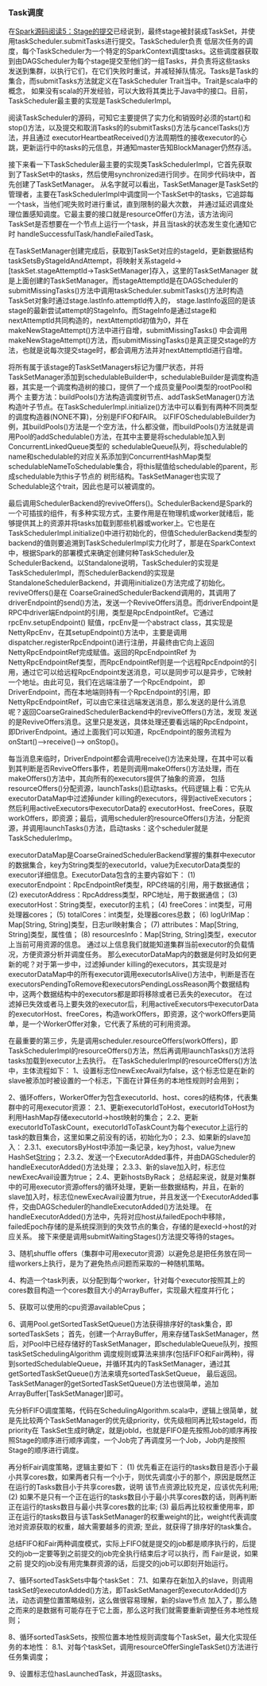 ### Task调度

在[Spark源码阅读5：Stage的提交](./stagesubmit.md)已经说到，最终stage被封装成TaskSet，并使用taskScheduler.submitTasks进行提交。TaskScheduler负责
低层次任务的调度，每个TaskScheduler为一个特定的SparkContext调度tasks。这些调度器获取到由DAGScheduler为每个stage提交至他们的一组Tasks，并负责将这些tasks
发送到集群，以执行它们，在它们失败时重试，并减轻掉队情况。Tasks是Task的集合，而submitTasks方法就定义在TaskScheduler Trait当中。Trait是scala中的概念，
如果没有scala的开发经验，可以大致将其类比于Java中的接口。目前，TaskScheduler最主要的实现是TaskSchedulerImpl。

阅读TaskScheduler的源码，可知它主要提供了实力化和销毁时必须的start()和stop()方法，以及提交和取消Tasks的的submitTasks()方法与cancelTasks()方法，并且通过
executorHeartbeatReceived()方法周期性的接收executor的心跳，更新运行中的tasks的元信息，并通知master告知BlockManager仍然存活。

接下来看一下TaskScheduler最主要的实现类TaskSchedulerImpl，它首先获取到了TaskSet中的tasks，然后使用synchronized进行同步。在同步代码块中，首先创建了TaskSetManager。
从名字就可以看出，TaskSetManager是TaskSet的管理者，主要在TaskSchedulerImpl中调度同一个TaskSet中的tasks，它追踪每一个task，当他们呢失败时进行重试，直到限制的最大次数，
并通过延迟调度处理位置感知调度。它最主要的接口就是resourceOffer()方法，该方法询问TaskSet是否想要在一个节点上运行一个task，并且当task的状态发生变化通知它时
handleSuccessfulTask/handleFailedTask。

在TaskSetManager创建完成后，获取到TaskSet对应的stageId，更新数据结构taskSetsByStageIdAndAttempt，将映射关系stageId->[taskSet.stageAttemptId->TaskSetManager]存入，这里的TaskSetManager
就是上面创建的TaskSetManager。而stageAttemptId是在DAGScheduler的submitMissingTasks()方法中调用taskScheduler.submitTasks()方法时构造TaskSet对象时通过stage.lastInfo.attemptId传入的，
stage.lastInfo返回的是该stage的最新尝试attempt的StageInfo。而StageInfo是通过stage和nextAttemptId共同构造的，nextAttemptId初值为0，并在makeNewStageAttempt()方法中进行自增，submitMissingTasks()
中会调用makeNewStageAttempt()方法，而submitMissingTasks()是真正提交stage的方法，也就是说每次提交stage时，都会调用方法并对nextAttemptId进行自增。

将所有属于该stage的TaskSetManagers标记为僵尸状态，并将TaskSetManager添加到schedulableBuilder中，schedulableBuilder是调度构造器，其实是一个调度构造树的接口，提供了一个成员变量Pool类型的rootPool和两个
主要方法：buildPools()方法构造调度树节点、addTaskSetManager()方法构造叶子节点。在TaskSchedulerImpl.initialize()方法中可以看到有两种不同类型的调度构造器(NONE不算)，分别是FIFO和FAIR。
以FIFOSchedulableBuilder为例，其buildPools()方法是一个空方法，什么都没做，而buildPools()方法就是调用Pool的addSchedulable()方法，在其中主要是将schedulable加入到ConcurrentLinkedQueue类型的
schedulableQueue队列，将schedulable的name和schedulable的对应关系添加到ConcurrentHashMap类型schedulableNameToSchedulable集合，将this赋值给schedulable的parent，形成schedulable为this子节点的
树形结构。TaskSetManager也实现了Schedulable这个trait，因此也是可以被调度的。

最后调用SchedulerBackend的reviveOffers()。SchedulerBackend是Spark的一个可插拔的组件，有多种实现方式，主要作用是在物理机或worker就绪后，能够提供其上的资源并将tasks加载到那些机器或worker上。它也是在
TaskSchedulerImpl.initialize()中进行初始化的，但值SchedulerBackend类型的backend的值则要追溯到TaskSchedulerImpl实力化时了，那是在SparkContext中，根据Spark的部署模式来确定创建何种TaskScheduler及
SchedulerBackend。以Standalone说明，TaskScheduler的实现是TaskSchedulerImpl，而SchedulerBackend的实现是StandaloneSchedulerBackend，并调用initialize()方法完成了初始化。reviveOffers()是在
CoarseGrainedSchedulerBackend调用的，其调用了driverEndpoint的send()方法，发送一个ReviveOffers消息。而driverEndpoint是RPC中driver端Endpoint的引用，类型是RpcEndpointRef。它通过rpcEnv.setupEndpoint()
赋值，rpcEnv是一个abstract class，其实现是NettyRpcEnv，在其setupEndpoint()方法中，主要是调用dispatcher.registerRpcEndpoint()进行注册，并最终由它向上返回NettyRpcEndpointRef完成赋值。返回的RpcEndpointRef
为NettyRpcEndpointRef类型，而RpcEndpointRef则是一个远程RpcEndpoint的引用，通过它可以给远程RpcEndpoint发送消息，可以是同步可以是异步，它映射一个地址。由此可见，我们在远端注册了一个RpcEndpoint，
即DriverEndpoint，而在本地端则持有一个RpcEndpoint的引用，即NettyRpcEndpointRef，可以由它来往远端发送消息，那么发送的是什么消息呢？返回CoarseGrainedSchedulerBackend中的reviveOffers()方法，发现
发送的是ReviveOffers消息。这里只是发送，具体处理还要看远端的RpcEndpoint，即DriverEndpoint。通过上面我们可以知道，RpcEndpoint的服务流程为onStart()-->receive()--> onStop()。

每当消息来临时，DriverEndpoint都会调用receive()方法来处理，在其中可以看到其判断是否ReviveOffers事件，若是则调用makeOffers()方法处理，而在makeOffers()方法中，其向所有的executors提供了抽象的资源，
包括resourceOffers()分配资源，launchTasks()启动tasks。代码逻辑上看：它先从executorDataMap中过滤掉under killing的executors，得到activeExecutors；然后利用activeExecutors中executorData的
executorHost、freeCores，获取workOffers，即资源；最后，调用scheduler的resourceOffers()方法，分配资源，并调用launchTasks()方法，启动tasks：这个scheduler就是TaskSchedulerImp。

executorDataMap是CoarseGrainedSchedulerBackend掌握的集群中executor的数据集合，key为String类型的executorId，value为ExecutorData类型的executor详细信息。ExecutorData包含的主要内容如下：
(1) executorEndpoint：RpcEndpointRef类型，RPC终端的引用，用于数据通信；
(2) executorAddress：RpcAddress类型，RPC地址，用于数据通信；
(3) executorHost：String类型，executor的主机；
(4) freeCores：int类型，可用处理器cores；
(5) totalCores：int类型，处理器cores总数；
(6) logUrlMap：Map[String, String]类型，日志url映射集合；
(7) attributes：Map[String, String]类型，属性值；
(8) resourcesInfo：Map[String, String]类型，executor上当前可用资源的信息。
通过以上信息我们就能知道集群当前executor的负载情况，方便资源分析并调度任务。
那么executorDataMap内的数据是何时及如何更新的呢？对于第一步中，过滤掉under killing的executors，其实现是对executorDataMap中的所有executor调用executorIsAlive()方法中，判断是否在
executorsPendingToRemove和executorsPendingLossReason两个数据结构中，这两个数据结构中的executors都是即将移除或者已丢失的executor。
在过滤掉已失效或者马上要失效的executor后，利用activeExecutors中executorData的executorHost、freeCores，构造workOffers，即资源，这个workOffers更简单，是一个WorkerOffer对象，它代表了系统的可利用资源。

在最重要的第三步，先是调用scheduler.resourceOffers(workOffers)，即TaskSchedulerImpl的resourceOffers()方法，然后再调用launchTasks()方法将tasks加载到executor上去执行。
在TaskSchedulerImpl的resourceOffers()方法中，主体流程如下：
1、设置标志位newExecAvail为false，这个标志位是在新的slave被添加时被设置的一个标志，下面在计算任务的本地性规则时会用到；

2、循环offers，WorkerOffer为包含executorId、host、cores的结构体，代表集群中的可用executor资源：
2.1、更新executorIdToHost，executorIdToHost为利用HashMap存储executorId->host映射的集合；
2.2、更新executorIdToTaskCount，executorIdToTaskCount为每个executor上运行的task的数目集合，这里如果之前没有的话，初始化为0；
2.3、如果新的slave加入：
2.3.1、executorsByHost中添加一条记录，key为host，value为new HashSet[String]()；
2.3.2、发送一个ExecutorAdded事件，并由DAGScheduler的handleExecutorAdded()方法处理；
2.3.3、新的slave加入时，标志位newExecAvail设置为true；
2.4、更新hostsByRack；
总结起来说，就是对集群中的可用executor资源offers的循环处理，更新一些数据结构，并且，在新的slave加入时，标志位newExecAvail设置为true，并且发送一个ExecutorAdded事件，交由DAGScheduler的handleExecutorAdded()方法处理。
在handleExecutorAdded()方法中，先将对应host从failedEpoch中移除，failedEpoch存储的是系统探测到的失效节点的集合，存储的是execId->host的对应关系。
接下来便是调用submitWaitingStages()方法提交等待的stages。

3、随机shuffle offers（集群中可用executor资源）以避免总是把任务放在同一组workers上执行，是为了避免热点问题而采取的一种随机策略。

4、构造一个task列表，以分配到每个worker，针对每个executor按照其上的cores数目构造一个cores数目大小的ArrayBuffer，实现最大程度并行化；

5、获取可以使用的cpu资源availableCpus；

6、调用Pool.getSortedTaskSetQueue()方法获得排序好的task集合，即sortedTaskSets；
首先，创建一个ArrayBuffer，用来存储TaskSetManager，然后，对Pool中已经存储好的TaskSetManager，即schedulableQueue队列，按照taskSetSchedulingAlgorithm
调度规则或算法来排序(包括FIFO和Fair两种)，得到sortedSchedulableQueue，并循环其内的TaskSetManager，通过其getSortedTaskSetQueue()方法来填充sortedTaskSetQueue，
最后返回。TaskSetManager的getSortedTaskSetQueue()方法也很简单，追加ArrayBuffer[TaskSetManager]即可。

先分析FIFO调度策略，代码在SchedulingAlgorithm.scala中，逻辑上很简单，就是先比较两个TaskSetManager的优先级priority，优先级相同再比较stageId，而priority在
TaskSet生成时确定，就是jobId，也就是FIFO是先按照Job的顺序再按照Stage的顺序进行顺序调度，一个Job完了再调度另一个Job，Job内是按照Stage的顺序进行调度。

再分析Fair调度策略，逻辑主要如下：
  (1) 优先看正在运行的tasks数目是否小于最小共享cores数，如果两者只有一个小于，则优先调度小于的那个，原因是既然正在运行的Tasks数目小于共享cores数，说明
  该节点资源比较充足，应该优先利用;
  (2) 如果不是只有一个正在运行的tasks数目小于最小共享cores数的话，则再判断正在运行的tasks数目与最小共享cores数的比率;
  (3) 最后再比较权重使用率，即正在运行的tasks数目与该TaskSetManager的权重weight的比，weight代表调度池对资源获取的权重，越大需要越多的资源;
至此，就获得了排序好的task集合。

总结FIFO和Fair两种调度模式，实际上FIFO就是提交的job都是顺序执行的，后提交的job一定要等到之前提交的job完全执行结束后才可以执行，而 Fair是说，如果之前
提交的job没有用完集群资源的话，后提交的job可以即刻开始运行。

7、循环sortedTaskSets中每个taskSet：
7.1、如果存在新加入的slave，则调用taskSet的executorAdded()方法，即TaskSetManager的executorAdded()方法，动态调整位置策略级别，这么做很容易理解，新的slave节点
加入了，那么随之而来的是数据有可能存在于它上面，那么这时我们就需要重新调整任务本地性规则；

8、循环sortedTaskSets，按照位置本地性规则调度每个TaskSet，最大化实现任务的本地性：
8.1、对每个taskSet，调用resourceOfferSingleTaskSet()方法进行任务集调度；

9、设置标志位hasLaunchedTask，并返回tasks。